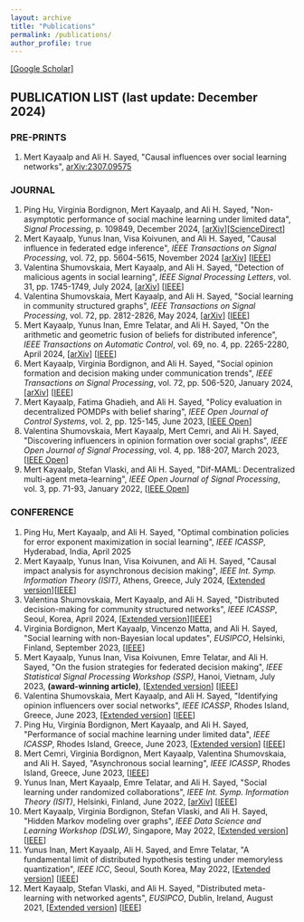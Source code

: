 ```yaml
---
layout: archive
title: "Publications"
permalink: /publications/
author_profile: true
---
```

<a href="https://scholar.google.com/citations?user=lT8OOuwAAAAJ&hl=en">[Google Scholar]</a>

## PUBLICATION LIST  (last update: December 2024)

### PRE-PRINTS

1. Mert Kayaalp and Ali H. Sayed, "Causal influences over social learning networks", [arXiv:2307.09575](https://arxiv.org/abs/2307.09575) 

### JOURNAL

1. Ping Hu, Virginia Bordignon, Mert Kayaalp, and Ali H. Sayed, "Non-asymptotic performance of social machine learning under limited data", *Signal Processing*, p. 109849, December 2024, [[arXiv](https://arxiv.org/abs/2306.09397)][[ScienceDirect](https://www.sciencedirect.com/science/article/abs/pii/S0165168424004699)]
2. Mert Kayaalp, Yunus Inan, Visa Koivunen, and Ali H. Sayed, "Causal influence in federated edge inference", *IEEE Transactions on Signal Processing*, vol. 72, pp. 5604-5615, November 2024 [[arXiv](https://arxiv.org/abs/2405.01260)] [[IEEE](https://ieeexplore.ieee.org/document/10771600)]
4. Valentina Shumovskaia, Mert Kayaalp, and Ali H. Sayed, "Detection of malicious agents in social learning", *IEEE Signal Processing Letters*, vol. 31, pp. 1745-1749, July 2024, [[arXiv](https://arxiv.org/abs/2403.12619)] [[IEEE](https://ieeexplore.ieee.org/document/10579881)]
5. Valentina Shumovskaia, Mert Kayaalp, and Ali H. Sayed, "Social learning in community structured graphs", *IEEE Transactions on Signal Processing*, vol. 72, pp. 2812-2826, May 2024, [[arXiv](https://arxiv.org/abs/2312.12186)] [[IEEE](https://ieeexplore.ieee.org/document/10531189)]
6. Mert Kayaalp, Yunus Inan, Emre Telatar, and Ali H. Sayed, "On the arithmetic and geometric fusion of beliefs for distributed inference", *IEEE Transactions on Automatic Control*, vol. 69, no. 4, pp. 2265-2280, April 2024, [[arXiv](https://arxiv.org/abs/2204.13741)] [[IEEE](https://ieeexplore.ieee.org/document/10309154)]
7. Mert Kayaalp, Virginia Bordignon, and Ali H. Sayed, "Social opinion formation and decision making under communication trends", *IEEE Transactions on Signal Processing*, vol. 72, pp. 506-520, January 2024, [[arXiv](https://arxiv.org/abs/2203.02466)] [[IEEE](https://ieeexplore.ieee.org/document/10378849)]
8. Mert Kayaalp, Fatima Ghadieh, and Ali H. Sayed, "Policy evaluation in decentralized POMDPs with belief sharing", *IEEE Open Journal of Control Systems*, vol. 2, pp. 125-145, June 2023, [[IEEE Open](https://ieeexplore.ieee.org/abstract/document/10129007)]
9. Valentina Shumovskaia, Mert Kayaalp, Mert Cemri, and Ali H. Sayed, "Discovering influencers in opinion formation over social graphs", *IEEE Open Journal of Signal Processing*, vol. 4, pp. 188-207, March 2023, [[IEEE Open](https://ieeexplore.ieee.org/document/10079214)]
10. Mert Kayaalp, Stefan Vlaski, and Ali H. Sayed, "Dif-MAML: Decentralized multi-agent meta-learning", *IEEE Open Journal of Signal Processing*, vol. 3, pp. 71-93, January 2022, [[IEEE Open](https://ieeexplore.ieee.org/document/9669064)]

### CONFERENCE

1. Ping Hu, Mert Kayaalp, and Ali H. Sayed, "Optimal combination policies for error exponent maximization in social learning", *IEEE ICASSP*, Hyderabad, India, April 2025
2. Mert Kayaalp, Yunus Inan, Visa Koivunen, and Ali H. Sayed, "Causal impact analysis for asynchronous decision making", *IEEE Int. Symp. Information Theory (ISIT)*, Athens, Greece, July 2024, [[Extended version](https://arxiv.org/abs/2405.01260)][[IEEE](https://ieeexplore.ieee.org/abstract/document/10619126)]
3. Valentina Shumovskaia, Mert Kayaalp, and Ali H. Sayed, "Distributed decision-making for community structured networks", *IEEE ICASSP*, Seoul, Korea, April 2024, [[Extended version](https://arxiv.org/abs/2312.12186)][[IEEE](https://ieeexplore.ieee.org/abstract/document/10447274)]
4. Virginia Bordignon, Mert Kayaalp, Vincenzo Matta, and Ali H. Sayed, "Social learning with non-Bayesian local updates", *EUSIPCO*, Helsinki, Finland, September 2023, [[IEEE](https://ieeexplore.ieee.org/abstract/document/10289902)]
5. Mert Kayaalp, Yunus Inan, Visa Koivunen, Emre Telatar, and Ali H. Sayed, "On the fusion strategies for federated decision making", *IEEE Statistical Signal Processing Workshop (SSP)*, Hanoi, Vietnam, July 2023, **(award-winning article)**, [[Extended version](https://arxiv.org/abs/2303.06109)] [[IEEE](https://ieeexplore.ieee.org/document/10208062)]
6. Valentina Shumovskaia, Mert Kayaalp, and Ali H. Sayed, "Identifying opinion influencers over social networks", *IEEE ICASSP*, Rhodes Island, Greece, June 2023, [[Extended version](https://ieeexplore.ieee.org/document/10079214)] [[IEEE](https://ieeexplore.ieee.org/abstract/document/10094722)]
7. Ping Hu, Virginia Bordignon, Mert Kayaalp, and Ali H. Sayed, "Performance of social machine learning under limited data", *IEEE ICASSP*, Rhodes Island, Greece, June 2023, [[Extended version](https://arxiv.org/abs/2306.09397)] [[IEEE](https://ieeexplore.ieee.org/abstract/document/10097172)]
8. Mert Cemri, Virginia Bordignon, Mert Kayaalp, Valentina Shumovskaia, and Ali H. Sayed, "Asynchronous social learning", *IEEE ICASSP*, Rhodes Island, Greece, June 2023, [[IEEE](https://ieeexplore.ieee.org/abstract/document/10096238)]
9. Yunus Inan, Mert Kayaalp, Emre Telatar, and Ali H. Sayed, "Social learning under randomized collaborations", *IEEE Int. Symp. Information Theory (ISIT)*, Helsinki, Finland, June 2022, [[arXiv](https://arxiv.org/abs/2201.10957)] [[IEEE](https://ieeexplore.ieee.org/abstract/document/9834621)]
10. Mert Kayaalp, Virginia Bordignon, Stefan Vlaski, and Ali H. Sayed, "Hidden Markov modeling over graphs", *IEEE Data Science and Learning Workshop (DSLW)*, Singapore, May 2022, [[Extended version](https://arxiv.org/abs/2212.02565)] [[IEEE](https://ieeexplore.ieee.org/abstract/document/9820077)]
11. Yunus Inan, Mert Kayaalp, Ali H. Sayed, and Emre Telatar, "A fundamental limit of distributed hypothesis testing under memoryless quantization", *IEEE ICC*, Seoul, South Korea, May 2022, [[Extended version](https://arxiv.org/abs/2206.12232)] [[IEEE](https://ieeexplore.ieee.org/abstract/document/9838646)]
12. Mert Kayaalp, Stefan Vlaski, and Ali H. Sayed, "Distributed meta-learning with networked agents", *EUSIPCO*, Dublin, Ireland, August 2021, [[Extended version](https://ieeexplore.ieee.org/document/9669064)] [[IEEE](https://ieeexplore.ieee.org/document/9616256)]






